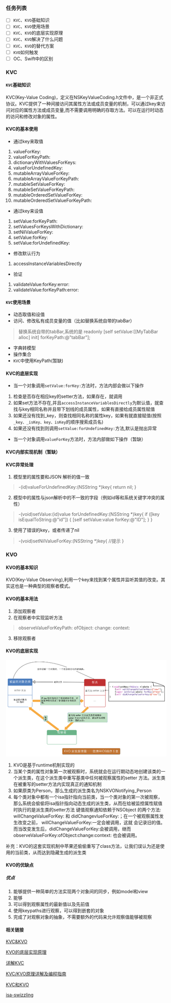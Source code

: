 ### 任务列表
- [ ] `KVC`、`KVO`基础知识
- [ ] `KVC`、`KVO`使用场景
- [ ] `KVC`、`KVO`的底层实现原理
- [ ] `KVC`、`KVO`解决了什么问题
- [ ] `KVC`、`KVO`的替代方案
- [ ] `KVO`如何触发
- [ ] OC、Swift中的区别
 
### KVC
#### `KVC`基础知识 
KVC(Key-Value Coding)，定义在NSKeyValueCoding.h文件中，是一个非正式协议。KVC提供了一种间接访问其属性方法或成员变量的机制，可以通过key来访问对应的属性方法或成员变量,而不需要调用明确的存取方法。可以在运行时动态的访问和修改对象的属性。

#### KVC的基本使用
- 通过key来取值
1. valueForKey:
2. valueForKeyPath:
3. dictionaryWithValuesForKeys:
4. valueForUndefinedKey:
5. mutableArrayValueForKey:
6. mutableArrayValueForKeyPath:
7. mutableSetValueForKey:
8. mutableSetValueForKeyPath:
9. mutableOrderedSetValueForKey:
10. mutableOrderedSetValueForKeyPath:

- 通过key来设值
1. setValue:forKeyPath:
2. setValuesForKeysWithDictionary:
3. setNilValueForKey:
4. setValue:forKey:
5. setValue:forUndefinedKey:

- 修改默认行为
1. accessInstanceVariablesDirectly

- 验证
1. validateValue:forKey:error:
2. validateValue:forKeyPath:error:

#### `KVC`使用场景
- 动态取值和设值
- 访问、修改私有成员变量的值（比如替换系统自带的tabBar）
> 替换系统自带的tabBar,系统的是 readonly
[self setValue:[[MyTabBar alloc] init] forKeyPath:@"tabBar"];
- 字典转模型
- 操作集合
- `KVC`中使用KeyPath(暂缺)

#### KVC的底层实现
- 当一个对象调用`setValue:forKey:`方法时，方法内部会做以下操作
1. 检查是否存在相应key的setter方法，如果存在，就调用
2. 如果set方法不存在,并且`accessInstanceVariablesDirectly`为默认值，就查找与key相同名称并且带下划线的成员属性，如果有直接给成员属性赋值
3. 如果还没有找到_key，则查找相同名称的属性key，如果有就直接赋值(按照`_key、_isKey、key、isKey`的顺序搜索成员名)
4. 如果还没有找到则调用`setValue:forUndefinedKey:`方法,默认是抛出异常
- 当一个对象调用`valueForKey`方法时，方法内部做如下操作（暂缺）





#### KVC内部实现机制（暂缺）





#### KVC异常处理
1. 模型里的属性要和JSON 解析的值一致
>  -(id)valueForUndefinedKey:(NSString *)key{
    return nil;
}

2. 模型中的属性与json解析中的不一致的字段（例如id等和系统关键字冲突的属性）

> -(void)setValue:(id)value forUndefinedKey:(NSString *)key{ 
if ([key isEqualToString:@"id"]) {
    [self setValue:value forKey:@"ID"]; 
  }
}

3. 使用了错误的key，或者传递了nil
> -(void)setNilValueForKey:(NSString *)key{
   //提示
}



### KVO
#### KVO的基本知识
KVO(Key-Value Observing),利用一个key来找到某个属性并监听其值的改变。其实这也是一种典型的观察者模式。

#### KVO的基本用法
1. 添加观察者
2. 在观察者中实现监听方法
> observeValueForKeyPath: ofObject: change: context:
3. 移除观察者

#### KVO的底层实现
![KVO实现原理](https://github.com/DuanZhang/BasicKnowledge/blob/master/Notes/KVC-KVO/1429890-b28e010d3a7dbdb8.png)
1. KVO是基于runtime机制实现的
2. 当某个类的属性对象第一次被观察时，系统就会在运行期动态地创建该类的一个派生类，在这个派生类中重写基类中任何被观察属性的setter 方法。派生类在被重写的setter方法内实现真正的通知机制
3. 如果原类为Person，那么生成的派生类名为NSKVONotifying_Person
4. 每个类对象中都有一个isa指针指向当前类，当一个类对象的第一次被观察，那么系统会偷偷将isa指针指向动态生成的派生类，从而在给被监控属性赋值时执行的是派生类的setter方法
键值观察通知依赖于NSObject 的两个方法: willChangeValueForKey: 和 didChangevlueForKey:；在一个被观察属性发生改变之前， willChangeValueForKey:一定会被调用，这就 会记录旧的值。而当改变发生后，didChangeValueForKey:会被调用，继而 observeValueForKey:ofObject:change:context: 也会被调用。

补充：KVO的这套实现机制中苹果还偷偷重写了class方法，让我们误认为还是使用的当前类，从而达到隐藏生成的派生类




#### KVO的优缺点
##### 优点
1. 能够提供一种简单的方法实现两个对象间的同步，例如model和view
2. 能够
3. 可以得到观察属性的最新值以及先前值
4. 使用keypaths进行观察，可以得到嵌套的对象
5. 完成了对观察对象的抽象，不需要额外的代码来允许观察值能够被观察

#### 相关链接
[KVC&KVO](https://www.jianshu.com/p/f1393d10109d)

[KVO的底层实现原理](https://www.jianshu.com/p/829864680648)

[详解KVC](https://www.jianshu.com/p/45cbd324ea65)

[KVC/KVO原理详解及编程指南](https://blog.csdn.net/iunion/article/details/46890809)

[KVC和KVO](https://objccn.io/issue-7-3/)

[isa-swizzling](http://www.pluto-y.com/isa-swizzling-and-runtime/)



